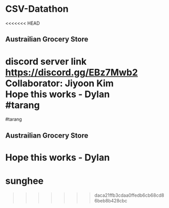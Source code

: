 # CSV-Datathon
<<<<<<< HEAD

## Austrailian Grocery Store  
discord server link https://discord.gg/EBz7Mwb2
Collaborator: Jiyoon Kim  
Hope this works - Dylan  
#tarang 
=======
#tarang
## Austrailian Grocery Store
# Hope this works - Dylan
# sunghee 
>>>>>>> daca21ffb3cdaa0ffedb6cb68cd86beb8b428cbc
